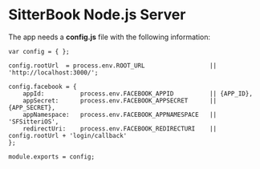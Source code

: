 # SitterBook Node.js Server


The app needs a **config.js** file with the following information: 
```
var config = { };

config.rootUrl  = process.env.ROOT_URL                  || 'http://localhost:3000/';

config.facebook = {
    appId:          process.env.FACEBOOK_APPID          || {APP_ID},
    appSecret:      process.env.FACEBOOK_APPSECRET      || {APP_SECRET},
    appNamespace:   process.env.FACEBOOK_APPNAMESPACE   || 'SFSitteriOS',
    redirectUri:    process.env.FACEBOOK_REDIRECTURI    ||  config.rootUrl + 'login/callback'
};

module.exports = config;
```